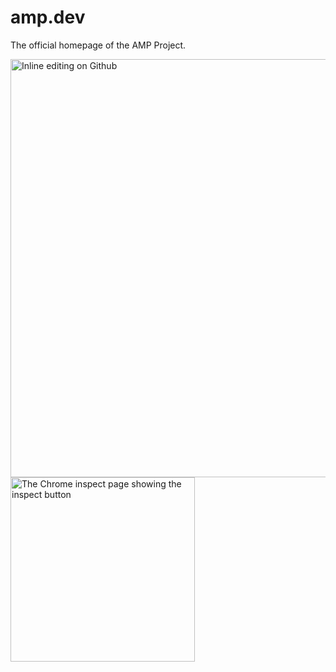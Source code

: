 # amp.dev

The official homepage of the AMP Project.

<img width="669" alt="Inline editing on Github" src="https://user-images.githubusercontent.com/380472/59018008-2d8f5580-8845-11e9-8160-e2890e2c7944.png">

<img width="295" alt="The Chrome inspect page showing the inspect button" src="https://user-images.githubusercontent.com/1066253/61085691-bf125a00-a3e5-11e9-9151-58bd8a50d404.png">
